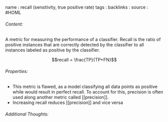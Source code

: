 name : recall (sensitivity, true positive rate)
tags : 
backlinks : 
source : #HOML 

###### Content:
A metric for measuring the performance of a classifier. Recall is the ratio of positive instances that are correctly detected by the classifier to all instances labeled as positive by the classifier. 

$$recall = \frac{TP}{TP+FN}$$

###### Properties:
- This metric is flawed, as a model classifying all data points as positive while would result in perfect recall. To account for this, precision is often used along another metric called [[precision]].
- Increasing recall reduces [[precision]] and vice versa

###### Additional Thoughts:
